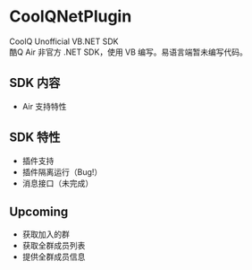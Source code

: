 # CoolQNetPlugin
CoolQ Unofficial VB.NET SDK<br>
酷Q Air 非官方 .NET SDK，使用 VB 编写。易语言端暂未编写代码。
## SDK 内容
* Air 支持特性

## SDK 特性
* 插件支持
* 插件隔离运行（Bug!）
* 消息接口（未完成）

## Upcoming
* 获取加入的群
* 获取全群成员列表
* 提供全群成员信息
